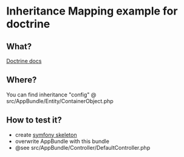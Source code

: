 # Inheritance Mapping example for doctrine


## What?
[Doctrine docs](http://docs.doctrine-project.org/projects/doctrine-orm/en/latest/reference/inheritance-mapping.html)

## Where?
You can find inheritance "config" @ src/AppBundle/Entity/ContainerObject.php

## How to test it?
- create [symfony skeleton](https://symfony.com/doc/current/setup.html)
- overwrite AppBundle with this bundle
- @see src/AppBundle/Controller/DefaultController.php
